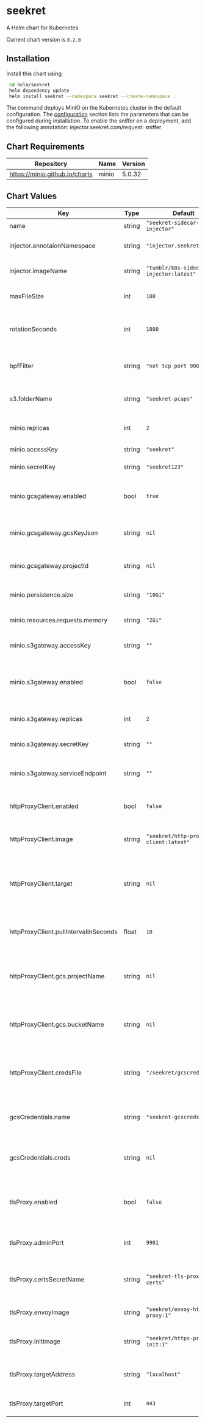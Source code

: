 seekret
=======
A Helm chart for Kubernetes

Current chart version is `0.2.0`

## Installation

Install this chart using:

```bash
 cd helm/seekret
 helm dependency update
 helm install seekret --namespace seekret --create-namespace .
```

The command deploys MinIO on the Kubernetes cluster in the default configuration. The [configuration](#configuration) section lists the parameters that can be configured during installation.
To enable the sniffer on a deployment, add the following annotation:
injector.seekret.com/request: sniffer

## Chart Requirements

| Repository | Name | Version |
|------------|------|---------|
| https://minio.github.io/charts | minio | 5.0.32 |

## Chart Values

| Key | Type | Default | Description |
|-----|------|---------|-------------|
| name | string | `"seekret-sidecar-injector"` | App name |
| injector.annotaionNamespace | string | `"injector.seekret.com"` | The annotation namespace |
| injector.imageName | string | `"tumblr/k8s-sidecar-injector:latest"` | The image of the injector |
| maxFileSize | int | `100` | Maximum pcap file size in MBs |
| rotationSeconds | int | `1800` | Number of seconds between file rotations |
| bpfFilter | string | `"not tcp port 9000"` | The filter for the injected pod |
| s3.folderName | string | `"seekret-pcaps"` | Folder for dumps inside bucket |
| minio.replicas| int | `2` | Number of minio replicas |
| minio.accessKey | string | `"seekret"` | Access key for minio |
| minio.secretKey | string | `"seekret123"` | Sekret key for minio |
| minio.gcsgateway.enabled | bool | `true` |  Whether minio should be a proxy to GCS s3 |
| minio.gcsgateway.gcsKeyJson | string | `nil` | The json credentials for the GCS bucket |
| minio.gcsgateway.projectId | string | `nil` | The projectId of the GCS bucket |
| minio.persistence.size | string | `"10Gi"` | Minio storage size |
| minio.resources.requests.memory | string | `"2Gi"` | Minio requested memory |
| minio.s3gateway.accessKey | string | `""` | Access key for remote AWS s3 |
| minio.s3gateway.enabled | bool | `false` | Whether minio should be a proxy to another AWS s3 |
| minio.s3gateway.replicas | int | `2` | Number of replicas for gateway |
| minio.s3gateway.secretKey | string | `""` | Secret key for remote AWS s3  |
| minio.s3gateway.serviceEndpoint | string | `""` | Remote endpoint for AWS s3 gateway |
| httpProxyClient.enabled | bool | `false` | Whether to deploy Seekret's HTTP Proxy |
| httpProxyClient.image | string | `"seekret/http-proxy-client:latest"` | Docker image of the HTTP Proxy client |
| httpProxyClient.target | string | `nil` | Target URL for the proxy. The value must include a schema ("http://") |
| httpProxyClient.pullIntervalInSeconds | float | `10` | Seconds between each requests batch |
| httpProxyClient.gcs.projectName | string | `nil` | Name of the GCP project where the requests are stored |
| httpProxyClient.gcs.bucketName | string | `nil` | Name of the GCS bucket where the requests are stored |
| httpProxyClient.credsFile | string | `"/seekret/gcscreds.json"` | Path in which to store the GCS credentials file |
| gcsCredentials.name | string | `"seekret-gcscreds"` | Name of the secret with the GCS credentials |
| gcsCredentials.creds | string | `nil` | The content of the GCS credentials file |
| tlsProxy.enabled | bool | `false` | Whether the TLS proxy is enabled on the target pod |
| tlsProxy.adminPort | int | `9901` | The port for Envoy's admin interface |
| tlsProxy.certsSecretName | string | `"seekret-tls-proxy-certs"` | Name of the secret value with the certificates |
| tlsProxy.envoyImage | string | `"seekret/envoy-https-proxy:1"` | Image to use for the envoy pod |
| tlsProxy.initImage | string | `"seekret/https-proxy-init:1"` | Image to use for the init container |
| tlsProxy.targetAddress | string | `"localhost"` | Target address of the TLS proxy |
| tlsProxy.targetPort | int | `443` | Target port of the TLS proxy |
